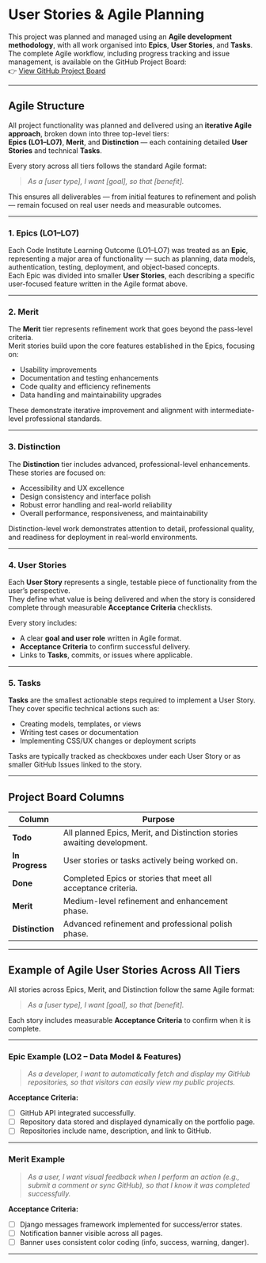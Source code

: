 # User Stories & Agile Planning

This project was planned and managed using an **Agile development methodology**, with all work organised into **Epics**, **User Stories**, and **Tasks**.  
The complete Agile workflow, including progress tracking and issue management, is available on the GitHub Project Board:  
👉 [View GitHub Project Board](https://github.com/users/colmwoods/projects/10)

---

## Agile Structure

All project functionality was planned and delivered using an **iterative Agile approach**, broken down into three top-level tiers:  
**Epics (LO1–LO7)**, **Merit**, and **Distinction** — each containing detailed **User Stories** and technical **Tasks**.

Every story across all tiers follows the standard Agile format:

> *As a [user type], I want [goal], so that [benefit].*

This ensures all deliverables — from initial features to refinement and polish — remain focused on real user needs and measurable outcomes.

---

### **1. Epics (LO1–LO7)**
Each Code Institute Learning Outcome (LO1–LO7) was treated as an **Epic**, representing a major area of functionality — such as planning, data models, authentication, testing, deployment, and object-based concepts.  
Each Epic was divided into smaller **User Stories**, each describing a specific user-focused feature written in the Agile format above.

---

### **2. Merit**
The **Merit** tier represents refinement work that goes beyond the pass-level criteria.  
Merit stories build upon the core features established in the Epics, focusing on:
- Usability improvements  
- Documentation and testing enhancements  
- Code quality and efficiency refinements  
- Data handling and maintainability upgrades  

These demonstrate iterative improvement and alignment with intermediate-level professional standards.

---

### **3. Distinction**
The **Distinction** tier includes advanced, professional-level enhancements.  
These stories are focused on:
- Accessibility and UX excellence  
- Design consistency and interface polish  
- Robust error handling and real-world reliability  
- Overall performance, responsiveness, and maintainability  

Distinction-level work demonstrates attention to detail, professional quality, and readiness for deployment in real-world environments.

---

### **4. User Stories**
Each **User Story** represents a single, testable piece of functionality from the user’s perspective.  
They define what value is being delivered and when the story is considered complete through measurable **Acceptance Criteria** checklists.  

Every story includes:
- A clear **goal and user role** written in Agile format.  
- **Acceptance Criteria** to confirm successful delivery.  
- Links to **Tasks**, commits, or issues where applicable.  

---

### **5. Tasks**
**Tasks** are the smallest actionable steps required to implement a User Story.  
They cover specific technical actions such as:
- Creating models, templates, or views  
- Writing test cases or documentation  
- Implementing CSS/UX changes or deployment scripts  

Tasks are typically tracked as checkboxes under each User Story or as smaller GitHub Issues linked to the story.

---

## Project Board Columns

| Column | Purpose |
|--------|----------|
| **Todo** | All planned Epics, Merit, and Distinction stories awaiting development. |
| **In Progress** | User stories or tasks actively being worked on. |
| **Done** | Completed Epics or stories that meet all acceptance criteria. |
| **Merit** | Medium-level refinement and enhancement phase. |
| **Distinction** | Advanced refinement and professional polish phase. |

---

## Example of Agile User Stories Across All Tiers

All stories across Epics, Merit, and Distinction follow the same Agile format:

> *As a [user type], I want [goal], so that [benefit].*

Each story includes measurable **Acceptance Criteria** to confirm when it is complete.

---

### Epic Example (LO2 – Data Model & Features)
> *As a developer, I want to automatically fetch and display my GitHub repositories, so that visitors can easily view my public projects.*

**Acceptance Criteria:**
- [ ] GitHub API integrated successfully.  
- [ ] Repository data stored and displayed dynamically on the portfolio page.  
- [ ] Repositories include name, description, and link to GitHub.  

---

### Merit Example
> *As a user, I want visual feedback when I perform an action (e.g., submit a comment or sync GitHub), so that I know it was completed successfully.*

**Acceptance Criteria:**
- [ ] Django messages framework implemented for success/error states.  
- [ ] Notification banner visible across all pages.  
- [ ] Banner uses consistent color coding (info, success, warning, danger).  

---